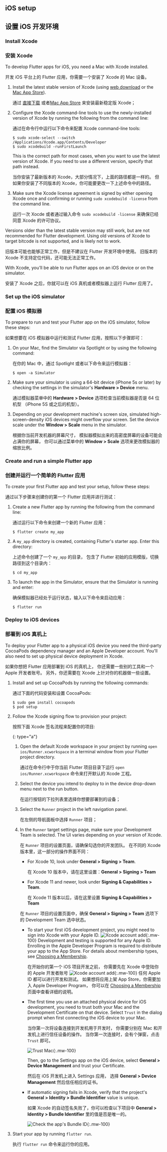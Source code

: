 ## iOS setup

## 设置 iOS 开发环境

### Install Xcode

### 安装 Xcode

To develop Flutter apps for iOS, you need a Mac with Xcode installed.

开发 iOS 平台上的 Flutter 应用，你需要一个安装了 Xcode 的 Mac 设备。

 1. Install the latest stable version of Xcode
    (using [web download][] or the [Mac App Store][]).

    通过 [直接下载](https://developer.apple.com/xcode/)
    或者[Mac App Store](https://itunes.apple.com/us/app/xcode/id497799835)
    来安装最新稳定版 Xcode；

 2. Configure the Xcode command-line tools to use the newly-installed
    version of Xcode by
    running the following from the command line:

    通过在命令行中运行以下命令来配置 Xcode command-line tools:

    ```terminal
    $ sudo xcode-select --switch /Applications/Xcode.app/Contents/Developer
    $ sudo xcodebuild -runFirstLaunch
    ```

    This is the correct path for most cases,
    when you want to use the latest version of Xcode.
    If you need to use a different version,
    specify that path instead.

    当你安装了最新版本的 Xcode，大部分情况下，上面的路径都是一样的。
    但如果你安装了不同版本的 Xcode，你可能要更改一下上述命令中的路径。

 3. Make sure the Xcode license agreement is signed by either opening
    Xcode once and confirming or running
    `sudo xcodebuild -license` from the command line.
 
    运行一次 Xocde 或者通过输入命令 `sudo xcodebuild -license`
    来确保已经同意 Xcode 的许可协议。

Versions older than the latest stable version may still work,
but are not recommended for Flutter development.
Using old versions of Xcode to target bitcode is not
supported, and is likely not to work.

旧版本可能也能够正常工作，但是不建议在 Flutter 开发环境中使用。
旧版本的 Xcode 不支持定位代码，还可能无法正常工作。

With Xcode, you’ll be able to run Flutter apps on
an iOS device or on the simulator.

安装了 Xcode 之后，你就可以在 iOS 真机或者模拟器上运行 Flutter 应用了。

### Set up the iOS simulator

### 配置 iOS 模拟器

To prepare to run and test your Flutter app on the iOS simulator,
follow these steps:

如果想要在 iOS 模拟器中运行和测试 Flutter 应用，按照以下步骤即可：

 1. On your Mac, find the Simulator via Spotlight or by using the
    following command:

    在你的 Mac 中，通过 Spotlight 或者以下命令来运行模拟器：

    ```terminal
    $ open -a Simulator
    ```

 2. Make sure your simulator is using a 64-bit device 
   (iPhone 5s or later) by checking the settings in 
   the simulator's **Hardware > Device** menu.

    通过模拟器菜单中的 **Hardware > Device** 选项检查当前模拟器是否是 64 位机型
    （iPhone 5S 或之后的机型）。

 3. Depending on your development machine's screen size,
    simulated high-screen-density iOS devices
    might overflow your screen. Set the device scale under the
    **Window > Scale** menu in the simulator.

    根据你当前开发机器的屏幕尺寸，
    模拟器模拟出来的高密度屏幕的设备可能会占满你的屏幕，
    你可以通过菜单中的 **Window > Scale** 选项来更改模拟器的缩放比例。

### Create and run a simple Flutter app

### 创建并运行一个简单的 Flutter 应用


To create your first Flutter app and test your setup, follow these steps:

通过以下步骤来创建你的第一个 Flutter 应用并进行测试：

 1. Create a new Flutter app by running the following from the
    command line:

    通过运行以下命令来创建一个新的 Flutter 应用：
 
    ```terminal
    $ flutter create my_app
    ```

 2. A `my_app` directory is created, containing Flutter's starter app.
    Enter this directory:

    上述命令创建了一个 `my_app` 的目录，
    包含了 Flutter 初始的应用模版，切换路径到这个目录内：
 
    ```terminal
    $ cd my_app
    ```

 3. To launch the app in the Simulator,
    ensure that the Simulator is running and enter:

    确保模拟器已经处于运行状态，输入以下命令来启动应用：

    ```terminal
    $ flutter run
    ```

### Deploy to iOS devices

### 部署到 iOS 真机上

To deploy your Flutter app to a physical iOS device you need the third-party
CocoaPods dependency manager and an Apple Developer account. You'll also need
to set up physical device deployment in Xcode.

如果你想把 Flutter 应用部署到 iOS 的真机上，
你还需要一些别的工具和一个 Apple 开发者账号。
另外，你还需要在 Xcode 上针对你的机器做一些设置。

 1. Install and set up CocoaPods by running the following commands:
    
    通过下面的代码安装和设置 CocoaPods:
 

    ```terminal
    $ sudo gem install cocoapods
    $ pod setup
    ```

 1. Follow the Xcode signing flow to provision your project:

    按照下面 Xcode 签名流程来配置你的项目:

     {: type="a"}
     1. Open the default Xcode workspace in your project by running `open
        ios/Runner.xcworkspace` in a terminal window from your Flutter project
        directory.

        通过在命令行中于你当前 Flutter 项目目录下运行
        `open ios/Runner.xcworkspace` 命令来打开默认的 Xcode 工程。

     1. Select the device you intend to deploy to in the device drop-down
        menu next to the run button.
        
        在运行按钮的下拉列表里选择你想要部署到的设备；

     1. Select the `Runner` project in the left navigation panel.

        在左侧的导航面板中选择 `Runner` 项目；

     1. In the `Runner` target settings page,
        make sure your Development Team is selected.
        The UI varies depending on your version of Xcode.
        
        在 `Runner` 项目的设置页面，请确保勾选你的开发团队。
        在不同的 Xcode 版本里，这一部分的操作界面不同：       
        
        * For Xcode 10, look under **General > Signing > Team**.
          
          在 Xcode 10 版本中，请在这里设置：**General > Signing > Team**
          
        * For Xcode 11 and newer, look under
        **Signing & Capabilities > Team**.
          
          在 Xcode 11 版本以后，请在这里设置 **Signing & Capabilities > Team**

        在 `Runner` 项目的设置页面中，确保 **General > Signing > Team** 选项下的 
        Development Team 选中状态。

        * To start your first iOS development project,
          you might need to sign into
          Xcode with your Apple ID. ![Xcode account add][]{:.mw-100}
          Development and testing is supported for any Apple ID.
          Enrolling in the Apple Developer Program is required to
          distribute your app to the App Store.
          For details about membership types,
          see [Choosing a Membership][].

          在开始你的第一个 iOS 项目开发之前，
          你需要先在 Xcode 中登陆你的 Apple 开发者账号
          ![Xcode account add][]{:.mw-100}
          任何 Apple ID 都可以进行开发和测试。
          如果想将应用上架 App Store，你需要加入 Apple Developer Program，
          你可以在 [Choosing a Membership][] 页面中查看详细的说明。
         

        * The first time you use an attached physical device for iOS
          development, you need to trust both your Mac and the
          Development Certificate on that device.
          Select `Trust` in the dialog prompt when
          first connecting the iOS device to your Mac.
          
          当你第一次将设备连接到开发机用于开发时，
          你需要分别在 Mac 和开发机上进行信任设备的操作。
          当你第一次连接时，会有个弹窗，点击 `Trust` 即可。
          
          ![Trust Mac][]{:.mw-100}

          Then, go to the Settings app on the iOS device, select **General >
          Device Management** and trust your Certificate.
          
          然后在 iOS 开发机上进入 Settings 应用，
          选择 **General > Device Management** 然后信任相应的证书。


        * If automatic signing fails in Xcode, verify that the project's
          **General > Identity > Bundle Identifier** value is unique.
          
          如果 Xcode 的自动签名失败了，你可以检查以下项目中
          **General > Identity > Bundle Identifier** 里的值是否是唯一的。
          
          ![Check the app's Bundle ID][]{:.mw-100}

 5. Start your app by running `flutter run`.

    执行 `flutter run` 命令来运行你的应用。

[Check the app's Bundle ID]: /images/setup/xcode-unique-bundle-id.png
[Choosing a Membership]: https://developer.apple.com/support/compare-memberships
[Mac App Store]: https://itunes.apple.com/us/app/xcode/id497799835
[Trust Mac]: /images/setup/trust-computer.png
[web download]: https://developer.apple.com/xcode/
[Xcode account add]: /images/setup/xcode-account.png
